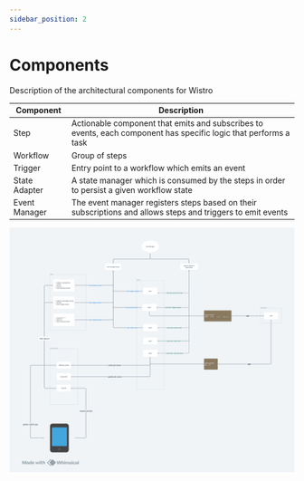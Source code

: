 ```yaml
---
sidebar_position: 2
---
```


# Components

Description of the architectural components for Wistro

| **Component** | **Description**                                                                                                  |
| ------------- | ---------------------------------------------------------------------------------------------------------------- |
| Step          | Actionable component that emits and subscribes to events, each component has specific logic that performs a task |
| Workflow      | Group of steps                                                                                                   |
| Trigger       | Entry point to a workflow which emits an event                                                                   |
| State Adapter | A state manager which is consumed by the steps in order to persist a given workflow state                        |
| Event Manager | The event manager registers steps based on their subscriptions and allows steps and triggers to emit events      |

![Architecture Components](./img/arch-diagram.png)
